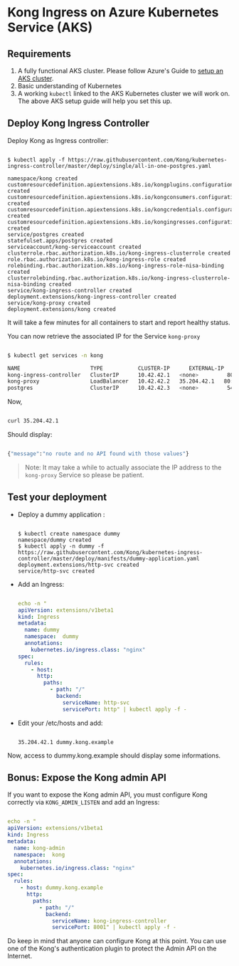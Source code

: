 # Kong Ingress on Azure Kubernetes Service (AKS)

## Requirements

1. A fully functional AKS cluster.
   Please follow Azure's Guide to
   [setup an AKS cluster](https://docs.microsoft.com/en-us/azure/aks/kubernetes-walkthrough).
1. Basic understanding of Kubernetes
1. A working `kubectl`  linked to the AKS Kubernetes
   cluster we will work on. The above AKS setup guide will help
   you set this up.

## Deploy Kong Ingress Controller

Deploy Kong as Ingress controller:

```shell

$ kubectl apply -f https://raw.githubusercontent.com/Kong/kubernetes-ingress-controller/master/deploy/single/all-in-one-postgres.yaml

namespace/kong created
customresourcedefinition.apiextensions.k8s.io/kongplugins.configuration.konghq.com created
customresourcedefinition.apiextensions.k8s.io/kongconsumers.configuration.konghq.com created
customresourcedefinition.apiextensions.k8s.io/kongcredentials.configuration.konghq.com created
customresourcedefinition.apiextensions.k8s.io/kongingresses.configuration.konghq.com created
service/postgres created
statefulset.apps/postgres created
serviceaccount/kong-serviceaccount created
clusterrole.rbac.authorization.k8s.io/kong-ingress-clusterrole created
role.rbac.authorization.k8s.io/kong-ingress-role created
rolebinding.rbac.authorization.k8s.io/kong-ingress-role-nisa-binding created
clusterrolebinding.rbac.authorization.k8s.io/kong-ingress-clusterrole-nisa-binding created
service/kong-ingress-controller created
deployment.extensions/kong-ingress-controller created
service/kong-proxy created
deployment.extensions/kong created

```

It will take a few minutes for all containers to start and report
healthy status.

You can now retrieve the associated IP for the Service `kong-proxy`

```bash

$ kubectl get services -n kong

NAME                      TYPE           CLUSTER-IP      EXTERNAL-IP    PORT(S)
kong-ingress-controller   ClusterIP      10.42.42.1   <none>         8001/TCP
kong-proxy                LoadBalancer   10.42.42.2   35.204.42.1   80:30095/TCP,443:31166/TCP
postgres                  ClusterIP      10.42.42.3   <none>         5432/TCP

```

Now,

```bash

curl 35.204.42.1

```

Should display:

```bash

{"message":"no route and no API found with those values"}

```

> Note: It may take a while to actually associate the
IP address to the `kong-proxy` Service so please be patient.

## Test your deployment

- Deploy a dummy application :

  ```shell

  $ kubectl create namespace dummy
  namespace/dummy created
  $ kubectl apply -n dummy -f https://raw.githubusercontent.com/Kong/kubernetes-ingress-controller/master/deploy/manifests/dummy-application.yaml
  deployment.extensions/http-svc created
  service/http-svc created

  ```

- Add an Ingress:

  ```yaml

  echo -n "
  apiVersion: extensions/v1beta1
  kind: Ingress
  metadata:
    name: dummy
    namespace:  dummy
    annotations:
      kubernetes.io/ingress.class: "nginx"
  spec:
    rules:
      - host:
        http:
          paths:
            - path: "/"
              backend:
                serviceName: http-svc
                servicePort: http" | kubectl apply -f -

  ```

- Edit your /etc/hosts and add:

  ```text

  35.204.42.1 dummy.kong.example

  ```

Now, access to dummy.kong.example should display some informations.

## Bonus: Expose the Kong admin API

If you want to expose the Kong admin API,
you must configure Kong correctly via `KONG_ADMIN_LISTEN` and add an Ingress:

```yaml

echo -n "
apiVersion: extensions/v1beta1
kind: Ingress
metadata:
  name: kong-admin
  namespace:  kong
  annotations:
    kubernetes.io/ingress.class: "nginx"
spec:
  rules:
    - host: dummy.kong.example
      http:
        paths:
          - path: "/"
            backend:
              serviceName: kong-ingress-controller
              servicePort: 8001" | kubectl apply -f -

```

Do keep in mind that anyone can configure Kong at this point.
You can use one of the Kong's authentication plugin to protect
the Admin API on the Internet.